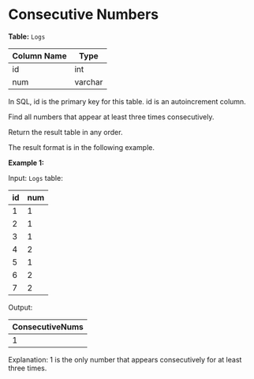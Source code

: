 # Consecutive Numbers

**Table:** `Logs`

| Column Name | Type    |
| ----------- | ------- |
| id          | int     |
| num         | varchar |

In SQL, id is the primary key for this table.
id is an autoincrement column.

Find all numbers that appear at least three times consecutively.

Return the result table in any order.

The result format is in the following example.

**Example 1:**

Input:
`Logs` table:

| id  | num |
| --- | --- |
| 1   | 1   |
| 2   | 1   |
| 3   | 1   |
| 4   | 2   |
| 5   | 1   |
| 6   | 2   |
| 7   | 2   |

Output:

| ConsecutiveNums |
| --------------- |
| 1               |

Explanation: 1 is the only number that appears consecutively for at least three times.
